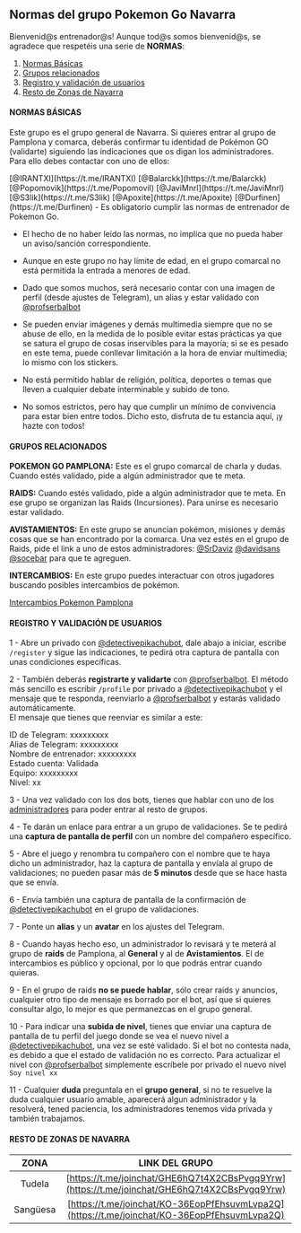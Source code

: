 ## Normas del grupo Pokemon Go Navarra

Bienvenid@s entrenador@s!
Aunque tod@s somos bienvenid@s, se agradece que respetéis una serie de **NORMAS**:
<ol>
  <li><a href="#normas-basicas">Normas Básicas</a></li>
  <li><a href="#grupos-relacionados">Grupos relacionados</a></li>
  <li><a href="#registro">Registro y validación de usuarios</a></li>
  <li><a href="#resto-navarra">Resto de Zonas de Navarra</a></li>
</ol>

<h4 id="normas-basicas">NORMAS BÁSICAS</h4>
  
Este grupo es el grupo general de Navarra. Si quieres entrar al grupo de Pamplona y comarca, deberás confirmar tu identidad de Pokémon GO (validarte) siguiendo las indicaciones que os digan los administradores. Para ello debes contactar con uno de ellos:
<p id="admins"></p>[@IRANTXI](https://t.me/IRANTXI) [@Balarckk](https://t.me/Balarckk) [@Popomovik](https://t.me/Popomovil) [@JaviMnrl](https://t.me/JaviMnrl) [@S3lik](https://t.me/S3lik) [@Apoxite](https://t.me/Apoxite) [@Durfinen](https://t.me/Durfinen)
- Es obligatorio cumplir las normas de entrenador de Pokemon Go.

- El hecho de no haber leído las normas, no implica que no pueda haber un aviso/sanción correspondiente.

- Aunque en este grupo no hay límite de edad, en el grupo comarcal no está permitida la entrada a menores de edad.

- Dado que somos muchos, será necesario contar con una imagen de perfil (desde ajustes de Telegram), un alias y estar validado con [@profserbalbot](https://t.me/profserbalbot)

- Se pueden enviar imágenes y demás multimedia siempre que no se abuse de ello, en la medida de lo posible evitar estas prácticas ya que se satura el grupo de cosas inservibles para la mayoría; si se es pesado en este tema, puede conllevar limitación a la hora de enviar multimedia; lo mismo con los stickers.

- No está permitido hablar de religión, política, deportes o temas que lleven a cualquier debate interminable y subido de tono.

- No somos estrictos, pero hay que cumplir un mínimo de convivencia para estar bien entre todos. Dicho esto, disfruta de tu estancia aquí, ¡y hazte con todos!

<h4 id="grupos-relacionados">GRUPOS RELACIONADOS</h4>

**POKEMON GO PAMPLONA:** Este es el grupo comarcal de charla y dudas. Cuando estés validado, pide a algún administrador que te meta.

**RAIDS:** Cuando estés validado, pide a algún administrador que te meta. En ese grupo se organizan las Raids (Incursiones). Para unirse es necesario estar validado.

**AVISTAMIENTOS:** En este grupo se anuncian pokémon, misiones y demás cosas que se han encontrado por la comarca. Una vez estés en el grupo de Raids, pide el link a uno de estos administradores: [@SrDaviz](https://t.me/SrDaviz) [@davidsans](https://t.me/davidsans) [@socebar](https://t.me/socebar) para que te agreguen.

**INTERCAMBIOS:** En este grupo puedes interactuar con otros jugadores buscando posibles intercambios de pokémon.

[Intercambios Pokemon Pamplona](https://t.me/joinchat/GK1YZBCXQUjwf0IqELLVZg)

<h4 id="registro">REGISTRO Y VALIDACIÓN DE USUARIOS</h4>

1 - Abre un privado con [@detectivepikachubot](https://t.me/detectivepikachubot), dale abajo a iniciar, escribe `/register` y sigue las indicaciones, te pedirá otra captura de pantalla con unas condiciones específicas.

2 - También deberás **registrarte y validarte** con [@profserbalbot](https://t.me/profserbalbot). El método más sencillo es escribir `/profile` por privado a [@detectivepikachubot](https://t.me/detectivepikachubot) y el mensaje que te responda, reenviarlo a [@profserbalbot](https://t.me/profserbalbot) y estarás validado automáticamente.  
El mensaje que tienes que reenviar es similar a este:

ID de Telegram: xxxxxxxxx  
Alias de Telegram: xxxxxxxxx  
Nombre de entrenador: xxxxxxxxx  
Estado cuenta: Validada  
Equipo: xxxxxxxxx  
Nivel: xx

3 - Una vez validado con los dos bots, tienes que hablar con uno de los <a href="#admins">administradores</a> para poder entrar al resto de grupos.

4 - Te darán un enlace para entrar a un grupo de validaciones. Se te pedirá una **captura de pantalla de perfil** con un nombre del compañero específico.

5 - Abre el juego y renombra tu compañero con el nombre que te haya dicho un administrador, haz la captura de pantalla y envíala al grupo de validaciones; no pueden pasar más de **5 minutos** desde que se hace hasta que se envía.

6 - Envía también una captura de pantalla de la confirmación de [@detectivepikachubot](https://t.me/detectivepikachubot) en el grupo de validaciones.

7 - Ponte un **alias** y un **avatar** en los ajustes del Telegram.

8 - Cuando hayas hecho eso, un administrador lo revisará y te meterá al grupo de **raids** de Pamplona, al **General** y al de **Avistamientos**. El de intercambios es público y opcional, por lo que podrás entrar cuando quieras.

9 - En el grupo de raids **no se puede hablar**, sólo crear raids y anuncios, cualquier otro tipo de mensaje es borrado por el bot, así que si quieres consultar algo, lo mejor es que permanezcas en el grupo general.  

10 - Para indicar una **subida de nivel**, tienes que enviar una captura de pantalla de tu perfil del juego donde se vea el nuevo nivel a [@detectivepikachubot](https://t.me/detectivepikachubot), una vez se esté validado. Si el bot no contesta nada, es debido a que el estado de validación no es correcto. Para actualizar el nivel con [@profserbalbot](https://t.me/profserbalbot) simplemente escríbele por privado el nuevo nivel `Soy nivel xx`

11 - Cualquier **duda** preguntala en el **grupo general**, si no te resuelve la duda cualquier usuario amable, aparecerá algun administrador y la resolverá, tened paciencia, los administradores tenemos vida privada y también trabajamos.

<h4 id="resto-navarra">RESTO DE ZONAS DE NAVARRA</h4>

| **ZONA**  | **LINK DEL GRUPO** |
| :-------------: | :-------------: |
| Tudela  | [https://t.me/joinchat/GHE6hQ7t4X2CBsPvgq9Yrw](https://t.me/joinchat/GHE6hQ7t4X2CBsPvgq9Yrw)  |
| Sangüesa  | [https://t.me/joinchat/KO-36EopPfEhsuvmLvpa2Q](https://t.me/joinchat/KO-36EopPfEhsuvmLvpa2Q)  |


